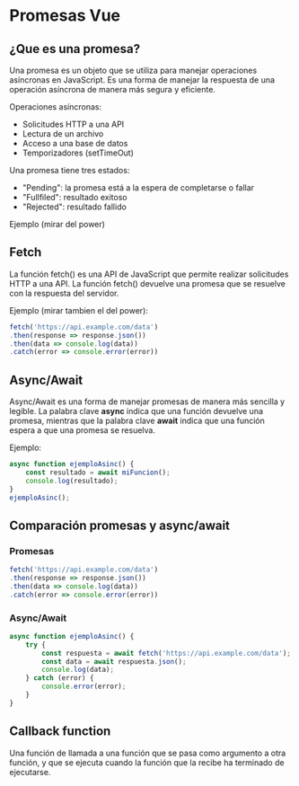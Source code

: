 # Promesas Vue

## ¿Que es una promesa?
Una promesa es un objeto que se utiliza para manejar operaciones asíncronas en JavaScript. Es una forma de manejar la respuesta de una operación asíncrona de manera más segura y eficiente.

Operaciones asíncronas:
- Solicitudes HTTP a una API
- Lectura de un archivo
- Acceso a una base de datos
- Temporizadores (setTimeOut)

Una promesa tiene tres estados:
- "Pending": la promesa está a la espera de completarse o fallar
- "Fullfiled": resultado exitoso
- "Rejected": resultado fallido

Ejemplo (mirar del power)

## Fetch
La función fetch() es una API de JavaScript que permite realizar solicitudes HTTP a una API. La función fetch() devuelve una promesa que se resuelve con la respuesta del servidor.

Ejemplo (mirar tambien el del power):
```javascript
fetch('https://api.example.com/data')
.then(response => response.json())
.then(data => console.log(data))
.catch(error => console.error(error))
```

## Async/Await
Async/Await es una forma de manejar promesas de manera más sencilla y legible. La palabra clave **async** indica que una función devuelve una promesa, mientras que la palabra clave **await** indica que una función espera a que una promesa se resuelva.

Ejemplo:
```javascript
async function ejemploAsinc() {
    const resultado = await miFuncion();
    console.log(resultado);
}
ejemploAsinc();
```

## Comparación promesas y async/await

### Promesas
```javascript
fetch('https://api.example.com/data')
.then(response => response.json())
.then(data => console.log(data))
.catch(error => console.error(error))
```

### Async/Await
```javascript
async function ejemploAsinc() {
    try {
        const respuesta = await fetch('https://api.example.com/data');
        const data = await respuesta.json();
        console.log(data);
    } catch (error) {
        console.error(error);
    }
}
```

## Callback function
Una función de llamada a una función que se pasa como argumento a otra función, y que se ejecuta cuando la función que la recibe ha terminado de ejecutarse.
